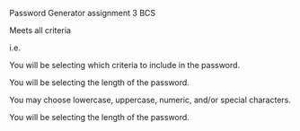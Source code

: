 Password Generator assignment 3 BCS

Meets all criteria

i.e.

You will be selecting which criteria to include in the password.

You will be selecting the length of the password.

You may choose lowercase, uppercase, numeric, and/or special characters.

You will be selecting the length of the password.

